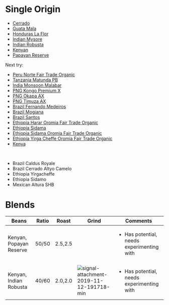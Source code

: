 # Single Origin

* [Cerrado](Cerrado.md)
* [Guata Mala](GuataMala.md)
* [Honduras La Flor](HondurasLaFlor.md)
* [Indian Mysore](IndianMysore.md)
* [Indian Robusta](IndianRobusta.md)
* [Kenyan](Kenyan.md)
* [Papayan Reserve](PapayanReserve.md)

Next try:

* [Peru Norte Fair Trade Organic](https://www.greenbeanhouse.co.nz/product/PeruNorteFTO)
* [Tanzania Matunda PB](https://www.greenbeanhouse.co.nz/product/2043904)
* [India Monsoon Malabar](https://www.greenbeanhouse.co.nz/product/2048014)
* [PNG Kongo Premium X](https://www.greenbeanhouse.co.nz/product/2078789)
* [PNG Okapa AX](https://www.greenbeanhouse.co.nz/product/1554800)
* [PNG Timuza AX](https://www.greenbeanhouse.co.nz/product/1911645)
* [Brazil Fernando Medeiros](https://www.greenbeanhouse.co.nz/product/2079678)
* [Brazil Mogiana](https://www.greenbeanhouse.co.nz/product/2043866)
* [Brazil Santos](https://www.greenbeanhouse.co.nz/product/2043868)
* [Ethiopia Harar Oromia Fair Trade Organic](https://www.greenbeanhouse.co.nz/product/EthiopiaHararOromiaFTO)
* [Ethiopia Sidama](https://www.greenbeanhouse.co.nz/product/2084244)
* [Ethiopia Sidama Oromia Fair Trade Organic](https://www.greenbeanhouse.co.nz/product/EthiopiaSidamoOromiaFTO)
* [Ethiopia Yirga Cheffe Oromia Fair Trade Organic](https://www.greenbeanhouse.co.nz/product/EthiopiaYirgaCheffeOromiaFTO)
* [Kenya](https://www.greenbeanhouse.co.nz/product/KenyaWashedSpecialty)

<br>

* Brazil Caldus Royale
* Brazil Cerrado Altyo Camelo
* Ethiopia Yirgacheffe
* Ethiopia Sidamo
* Mexican Altura SHB



# Blends

| Beans                   | Ratio | Roast   | Grind | Comments |
|-------------------------|-------|---------|-------|----
| Kenyan, Popayan Reserve | 50/50 | 2.5,2.5 | | <ul><li>Has potential, needs experimenting with</li><ul>
| Kenyan, Indian Robusta | 40/60 | 2.0,2.0 | ![signal-attachment-2019-11-12-191718-min](https://user-images.githubusercontent.com/2862029/68647862-c8722580-0583-11ea-993c-09ed10db39e5.jpeg) | <ul><li>Has potential, needs experimenting with</li><ul>
